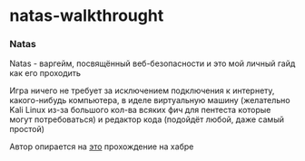 # natas-walkthrought

### Natas

Natas - варгейм, посвящённый веб-безопасности и это мой личный гайд как его проходить

Игра ничего не требует за исключением подключения к интернету, какого-нибудь компьютера, в иделе виртуальную машину (желательно Kali Linux из-за большого кол-ва всяких фич для пентеста которые могут потребоваться) и редактор кода (подойдёт любой, даже самый простой)

Автор опирается на [это](https://habr.com/ru/articles/464443/) прохождение на хабре